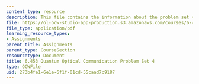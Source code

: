 ```yaml
---
content_type: resource
description: This file contains the information about the problem set 4.
file: https://ol-ocw-studio-app-production.s3.amazonaws.com/courses/6-453-quantum-optical-communication-fall-2016/273b4fe16e1e6f1f01cd55caad7c9187_MIT6_453F16_ps4.pdf
file_type: application/pdf
learning_resource_types:
- Assignments
parent_title: Assignments
parent_type: CourseSection
resourcetype: Document
title: 6.453 Quantum Optical Communication Problem Set 4
type: OCWFile
uid: 273b4fe1-6e1e-6f1f-01cd-55caad7c9187
---
```

